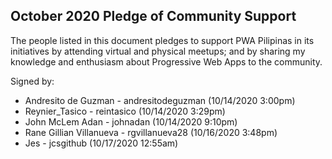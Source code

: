 ## October 2020 Pledge of Community Support

The people listed in this document pledges to support PWA Pilipinas in its initiatives by attending virtual and physical meetups; and by sharing my knowledge and enthusiasm about Progressive Web Apps to the community.

Signed by:

* Andresito de Guzman - andresitodeguzman (10/14/2020 3:00pm)
* Reynier_Tasico - reintasico (10/14/2020 3:29pm)
* John McLem Adan - johnadan (10/14/2020 9:10pm) 
* Rane Gillian Villanueva - rgvillanueva28 (10/16/2020 3:48pm) 
* Jes - jcsgithub (10/17/2020 12:55am)


